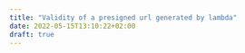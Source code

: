 ```yaml
---
title: "Validity of a presigned url generated by lambda"
date: 2022-05-15T13:10:22+02:00
draft: true
---
```


